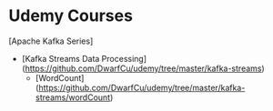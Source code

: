 # Udemy Courses

\[Apache Kafka Series\]
- [Kafka Streams Data Processing] (https://github.com/DwarfCu/udemy/tree/master/kafka-streams)
  - [WordCount] (https://github.com/DwarfCu/udemy/tree/master/kafka-streams/wordCount)